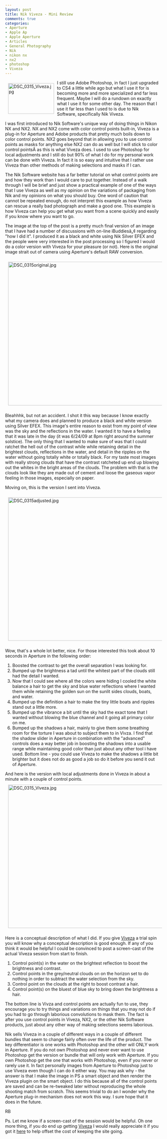 ```yaml
---
layout: post
title: Nik Viveza - Mini Review
comments: true
categories:
- Aperture
- Apple Ap
- Apple Aperture
- Articles
- General Photography
- Nik
- nikon nx
- nx2
- photoshop
- Viveza
---
```

<a rel="lightbox" href="/wp-content/uploads/2009/07/DSC_0315_Viveza.jpg"><img title="DSC_0315_Viveza.jpg" src="/wp-content/uploads/2009/07/.thumbs/.DSC_0315_Viveza.jpg" border="0" alt="DSC_0315_Viveza.jpg" hspace="10" vspace="10" width="150" height="100" align="left" /></a>I still use Adobe Photoshop, in fact I just upgraded to CS4 a little while ago but what I use it for is becoming more and more specialized and far less frequent. Maybe I will do a rundown on exactly what I use it for some other day. The reason that I use it far less than I used to is due to Nik Software, specifically Nik Viveza.

I was first introduced to Nik Software's unique way of doing things in Nikon NX and NX2. NX and NX2 come with color control points built-in, Viveza is a plug-in for Aperture and Adobe products that pretty much boils down to color control points. NX2 goes beyond that in allowing you to use control points as masks for anything else NX2 can do as well but I will stick to color control pointsÂ as this is what Viveza does. I used to use Photoshop for local adjustments and I still do but 90% of what I do for my personal work can be done with Viveza. In fact it is so easy and intuitive that I rather use Viveza than other methods of making selections and masks if I can.

The Nik Software website has a far better tutorial on what control points are and how they work than I would care to put together. Instead of a walk through I will be brief and just show a practical example of one of the ways that I use Viveza as well as my opinion on the variations of packaging from Nik and my opinions on what you should buy. One word of caution that cannot be repeated enough, do not interpret this example as how Viveza can rescue a really bad photograph and make a good one. This example is how Viveza can help you get what you want from a scene quickly and easily if you know where you want to go.

The image at the top of the post is a pretty much final version of an image that I have had a number of discussions with on-line iBuddiesâ„¢ regarding "how I did it". I produced it as a black and white using Nik Silver EFEX and the people were very interested in the post processing so I figured I would do a color version with Viveza for your pleasure (or not). Here is the original image strait out of camera using Aperture's default RAW conversion.

<img title="DSC_0315original.jpg" src="/wp-content/uploads/2009/07/DSC_0315original.jpg" border="0" alt="DSC_0315original.jpg" hspace="10" vspace="10" width="700" height="469" />

Bleahhhk, but not an accident. I shot it this way because I know exactly what my camera does and planned to produce a black and white version using Silver EFEX. This image's entire reason to exist from my point of view was the sky and the reflections in the water. I wanted it to have a feeling that it was late in the day (it was 6/24/09 at 8pm right around the summer solstice). The only thing that I wanted to make sure of was that I could ratchet the hell out of the contrast while while retaining detail in the brightest clouds, reflections in the water, and detail in the ripples on the water without going totally white or totally black. For my taste most images with really strong clouds that have the contrast ratcheted up end up blowing out the whites in the bright areas of the clouds. The problem with that is the clouds look like they are made out of cement and loose the gaseous vapor feeling in those images, especially on paper.

Moving on, this is the version I sent into Viveza.

<img title="DSC_0315adjusted.jpg" src="/wp-content/uploads/2009/07/DSC_0315adjusted.jpg" border="0" alt="DSC_0315adjusted.jpg" hspace="10" vspace="10" width="700" height="468" />

Wow, that's a whole lot better, nice. For those interested this took about 10 seconds in Aperture in the following order:
<ol>
	<li>Boosted the contrast to get the overall separation I was looking for.</li>
	<li>Bumped up the brightness a tad until the whitest part of the clouds still had the detail I wanted.</li>
	<li>Now that I could see where all the colors were hiding I cooled the white balance a hair to get the sky and blue water reflections where I wanted them while retaining the golden sun on the sunlit sides clouds, boats, and water.</li>
	<li>Bumped up the definition a hair to make the tiny little boats and ripples stand out a little more.</li>
	<li>Bumped up the vibrance a bit until the sky had the exact tone that I wanted without blowing the blue channel and it going all primary color on me.</li>
	<li>Bumped up the shadows a hair, mainly to give them some breathing room for the torture I was about to subject them to in Vivza. I find that the shadow slider in Aperture in combination with the "advanced" controls does a way better job in boosting the shadows into a usable range while maintaining good color than just about any other tool i have used. Bottom line - you could use Viveza to make the shadows a little bit brighter but it does not do as good a job so do it before you send it out of Aperture.</li>
</ol>
And here is the version with local adjustments done in Viveza in about a minute with a couple of control points.

<img title="DSC_0315_Viveza.jpg" src="/wp-content/uploads/2009/07/DSC_0315_Viveza.jpg" border="0" alt="DSC_0315_Viveza.jpg" hspace="10" vspace="10" width="700" height="468" />

Here is a conceptual description of what I did. If you give <a style="&quot;border:none" href="&lt;a href=&quot;http://www.amazon.com/gp/redirect.html?ie=UTF8&amp;location=http%3A%2F%2Fwww.amazon.com%2Fs%3Fie%3DUTF8%26store-name%3Dsoftware%26redirect%3Dtrue%26search-type%3Dss%26index%3Dsoftware%26ref%3Dbl%255Fsr%255Fsoftware%26field-brandtextbin%3DNik%2520Software&amp;tag=rbde-20&amp;linkCode=ur2&amp;camp=1789&amp;creative=390957&quot;&gt;Name Your Link&lt;/a&gt;&lt;img src=">Viveza</a> a trial spin you will know why a conceptual description is good enough. If any of you think it would be helpful I could be convinced to post a screen-cast of the actual Viveza session from start to finish.
<ol>
	<li>Control point(s) in the water on the brightest reflection to boost the brightness and contrast.</li>
	<li>Control points in the grey/neutral clouds on on the horizon set to do nothing in order to subtract the water selection from the sky.</li>
	<li>Control point on the clouds at the right to boost contrast a hair.</li>
	<li>Control point(s) on the bluest of blue sky to bring down the brightness a hair.</li>
</ol>
The bottom line is Vivza and control points are actually fun to use, they encourage you to try things and variations on things that you may not do if you had to go through laborious convolutions to mask them. The fact is after you use control points in Viveza, NX2, or the other Nik Software products, just about any other way of making selections seems laborious.

Nik sells Viveza in a couple of different ways in a couple of different bundles that seem to change fairly often over the life of the product. The key differentiator is one works with Photoshop and the other will ONLY work in Aperture. If you do not own Photoshop and never ever want to use Photoshop get the version or bundle that will only work with Aperture. If you own Photoshop get the one that works with Photoshop, even if you never or rarely use it. In fact personally images from Aperture to Photoshop just to use Viveza even though I can do it either way. You may ask why - the answer is that I make the image in PS a smart object and then render the Viveza plugin on the smart object. I do this because all of the control points are saved and can be re-tweaked later without reproducing the whole shooting match from scratch. This seems trivial to do an I wonder why the Aperture plug-in mechanism does not work this way. I sure hope that it does in the future.

RB

Ps. Let me know if a screen-cast of the session would be helpful. Oh one more thing, if you do end up getting <a style="&quot;border:none" href="&lt;a href=&quot;http://www.amazon.com/gp/redirect.html?ie=UTF8&amp;location=http%3A%2F%2Fwww.amazon.com%2Fs%3Fie%3DUTF8%26store-name%3Dsoftware%26redirect%3Dtrue%26search-type%3Dss%26index%3Dsoftware%26ref%3Dbl%255Fsr%255Fsoftware%26field-brandtextbin%3DNik%2520Software&amp;tag=rbde-20&amp;linkCode=ur2&amp;camp=1789&amp;creative=390957&quot;&gt;Name Your Link&lt;/a&gt;&lt;img src=">Viveza</a> I would really appreciate it if you got it <a style="&quot;border:none" href="&lt;a href=&quot;http://www.amazon.com/gp/redirect.html?ie=UTF8&amp;location=http%3A%2F%2Fwww.amazon.com%2Fs%3Fie%3DUTF8%26store-name%3Dsoftware%26redirect%3Dtrue%26search-type%3Dss%26index%3Dsoftware%26ref%3Dbl%255Fsr%255Fsoftware%26field-brandtextbin%3DNik%2520Software&amp;tag=rbde-20&amp;linkCode=ur2&amp;camp=1789&amp;creative=390957&quot;&gt;Name Your Link&lt;/a&gt;&lt;img src=">here</a> to help offset the cost of keeping the site going.